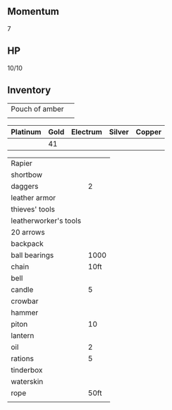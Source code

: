 ## Momentum

7

## HP

10/10

## Inventory


|                |     |
| -------------- | --- |
| Pouch of amber |     |
|                |     |


| Platinum |  Gold   |   Electrum  |  Silver   |  Copper   |
| -------- | --- | --- | --- | --- |
|          | 41    |     |     |     |


|                       |      |
| --------------------- | ---- |
| Rapier                |      |
| shortbow              |      |
| daggers               | 2    |
| leather armor         |      |
| thieves' tools        |      |
| leatherworker's tools |      |
| 20 arrows             |      |
| backpack              |      |
| ball bearings         | 1000 |
| chain                 | 10ft |
| bell                  |      |
| candle                | 5    |
| crowbar               |      |
| hammer                |      |
| piton                 | 10   |
| lantern               |      |
| oil                   | 2    |
| rations               | 5    |
| tinderbox             |      |
| waterskin             |      |
| rope                  | 50ft |
|                      |      |